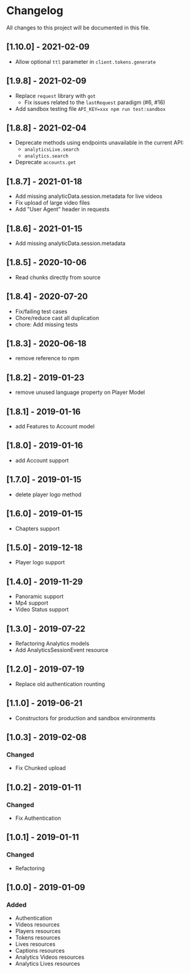 # Changelog
All changes to this project will be documented in this file.

## [1.10.0] - 2021-02-09
- Allow optional `ttl` parameter in `client.tokens.generate`

## [1.9.8] - 2021-02-09
- Replace `request` library with `got`
  - Fix issues related to the `lastRequest` paradigm (#6, #16)
- Add sandbox testing file `API_KEY=xxx npm run test:sandbox`

## [1.8.8] - 2021-02-04
- Deprecate methods using endpoints unavailable in the current API:
  - `analyticsLive.search`
  - `analytics.search`
- Deprecate `accounts.get`

## [1.8.7] - 2021-01-18
- Add missing analyticData.session.metadata for live videos
- Fix upload of large video files
- Add "User Agent" header in requests

## [1.8.6] - 2021-01-15
- Add missing analyticData.session.metadata

## [1.8.5] - 2020-10-06
- Read chunks directly from source

## [1.8.4] - 2020-07-20
- Fix/failing test cases
- Chore/reduce cast all duplication
- chore: Add missing tests

## [1.8.3] - 2020-06-18
- remove reference to npm

## [1.8.2] - 2019-01-23
- remove unused language property on Player Model

## [1.8.1] - 2019-01-16
- add Features to Account model

## [1.8.0] - 2019-01-16
- add Account support

## [1.7.0] - 2019-01-15
- delete player logo method

## [1.6.0] - 2019-01-15
- Chapters support

## [1.5.0] - 2019-12-18
- Player logo support

## [1.4.0] - 2019-11-29
- Panoramic support
- Mp4 support
- Video Status support

## [1.3.0] - 2019-07-22
- Refactoring Analytics models
- Add AnalyticsSessionEvent resource

## [1.2.0] - 2019-07-19
- Replace old authentication rounting

## [1.1.0] - 2019-06-21
- Constructors for production and sandbox environments

## [1.0.3] - 2019-02-08
### Changed
- Fix Chunked upload

## [1.0.2] - 2019-01-11
### Changed
- Fix Authentication

## [1.0.1] - 2019-01-11
### Changed
- Refactoring

## [1.0.0] - 2019-01-09
### Added
- Authentication
- Videos resources
- Players resources
- Tokens resources
- Lives resources
- Captions resources
- Analytics Videos resources
- Analytics Lives resources
